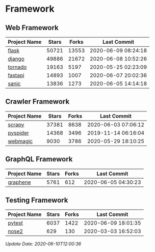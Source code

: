 # Framework

## Web Framework

| Project Name | Stars | Forks | Last Commit |
| ------------ | ----- | ----- | ----------- |
| [flask](https://github.com/pallets/flask) | 50721 | 13553 | 2020-06-09 08:24:18 |
| [django](https://github.com/django/django) | 49886 | 21672 | 2020-06-08 10:52:26 |
| [tornado](https://github.com/tornadoweb/tornado) | 19163 | 5197 | 2020-05-25 02:23:09 |
| [fastapi](https://github.com/tiangolo/fastapi) | 14893 | 1007 | 2020-06-07 20:02:36 |
| [sanic](https://github.com/huge-success/sanic) | 13836 | 1273 | 2020-06-05 14:14:18 |

## Crawler Framework

| Project Name | Stars | Forks | Last Commit |
| ------------ | ----- | ----- | ----------- |
| [scrapy](https://github.com/scrapy/scrapy) | 37381 | 8638 | 2020-06-03 07:06:12 |
| [pyspider](https://github.com/binux/pyspider) | 14368 | 3496 | 2019-11-14 06:16:04 |
| [webmagic](https://github.com/code4craft/webmagic) | 9030 | 3786 | 2020-05-29 18:10:25 |

## GraphQL Framework

| Project Name | Stars | Forks | Last Commit |
| ------------ | ----- | ----- | ----------- |
| [graphene](https://github.com/graphql-python/graphene) | 5761 | 612 | 2020-06-05 04:30:23 |

## Testing Framework

| Project Name | Stars | Forks | Last Commit |
| ------------ | ----- | ----- | ----------- |
| [pytest](https://github.com/pytest-dev/pytest) | 6037 | 1422 | 2020-06-09 18:01:35 |
| [nose2](https://github.com/nose-devs/nose2) | 629 | 130 | 2020-03-03 16:52:03 |

*Update Date: 2020-06-10T12:00:36*